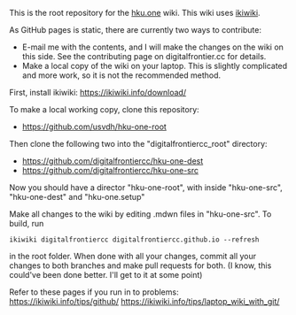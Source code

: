 This is the root repository for the [hku.one](https://hku.one/) wiki. This wiki uses [ikiwiki](https://ikiwiki.info/).

As GitHub pages is static, there are currently two ways to contribute:
* E-mail me with the contents, and I will make the changes on the wiki on this side. See the contributing page on digitalfrontier.cc for details.
* Make a local copy of the wiki on your laptop. This is slightly complicated and more work, so it is not the recommended method. 

First, install ikiwiki:
https://ikiwiki.info/download/

To make a local working copy, clone this repository:
* https://github.com/usvdh/hku-one-root

Then clone the following two into the "digitalfrontiercc_root" directory:
* https://github.com/digitalfrontiercc/hku-one-dest
* https://github.com/digitalfrontiercc/hku-one-src

Now you should have a director "hku-one-root", with inside "hku-one-src", "hku-one-dest" and "hku-one.setup"

Make all changes to the wiki by editing .mdwn files in "hku-one-src". To build, run 
```
ikiwiki digitalfrontiercc digitalfrontiercc.github.io --refresh
```
in the root folder. When done with all your changes, commit all your changes to both branches and make pull requests for both. 
(I know, this could've been done better. I'll get to it at some point)

Refer to these pages if you run in to problems:
https://ikiwiki.info/tips/github/
https://ikiwiki.info/tips/laptop_wiki_with_git/
